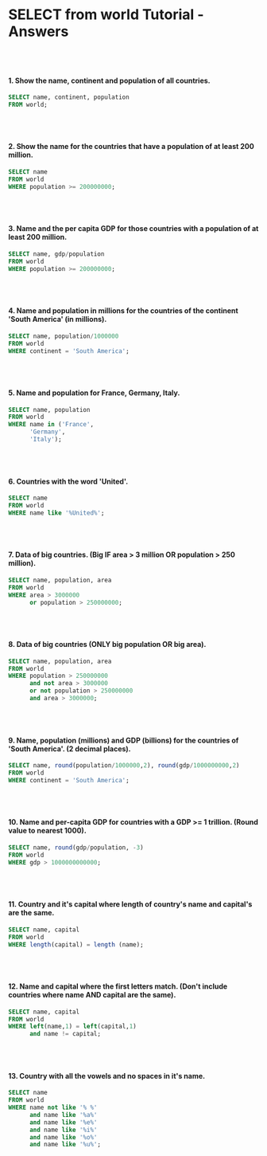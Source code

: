 <h1>SELECT from world Tutorial - Answers</h1>
<br></br>

#### 1. Show the name, continent and population of all countries.
```SQL
SELECT name, continent, population
FROM world;
```
<br></br>

#### 2. Show the name for the countries that have a population of at least 200 million.
```SQL
SELECT name
FROM world
WHERE population >= 200000000;
```
<br></br>

#### 3. Name and the per capita GDP for those countries with a population of at least 200 million.
```SQL
SELECT name, gdp/population
FROM world
WHERE population >= 200000000;
```
<br></br>

#### 4. Name and population in millions for the countries of the continent 'South America' (in millions).
```SQL
SELECT name, population/1000000 
FROM world
WHERE continent = 'South America';
```
<br></br>

#### 5. Name and population for France, Germany, Italy.
```SQL
SELECT name, population 
FROM world
WHERE name in ('France',
      'Germany',
      'Italy');
```
<br></br>

#### 6. Countries with the word 'United'.
```SQL
SELECT name 
FROM world
WHERE name like '%United%';
```
<br></br>

#### 7. Data of big countries. (Big IF area > 3 million OR population > 250 million).
```SQL
SELECT name, population, area 
FROM world 
WHERE area > 3000000 
      or population > 250000000;
```
<br></br>

#### 8. Data of big countries (ONLY big population OR big area).
```SQL
SELECT name, population, area 
FROM world 
WHERE population > 250000000 
      and not area > 3000000 
      or not population > 250000000 
      and area > 3000000;
```
<br></br>

#### 9. Name, population (millions) and GDP (billions) for the countries of 'South America'. (2 decimal places).
```SQL
SELECT name, round(population/1000000,2), round(gdp/1000000000,2) 
FROM world 
WHERE continent = 'South America';
```
<br></br>

#### 10. Name and per-capita GDP for countries with a GDP >= 1 trillion. (Round value to nearest 1000).
```SQL
SELECT name, round(gdp/population, -3) 
FROM world
WHERE gdp > 1000000000000;
```
<br></br>

#### 11. Country and it's capital where length of country's name and capital's are the same.
```SQL
SELECT name, capital 
FROM world 
WHERE length(capital) = length (name);
```
<br></br>

#### 12. Name and capital where the first letters match. (Don't include countries where name AND capital are the same).
```SQL
SELECT name, capital 
FROM world
WHERE left(name,1) = left(capital,1) 
      and name != capital;
```
<br></br>

#### 13. Country with all the vowels and no spaces in it's name.
```SQL
SELECT name 
FROM world 
WHERE name not like '% %' 
      and name like '%a%' 
      and name like '%e%' 
      and name like '%i%' 
      and name like '%o%' 
      and name like '%u%';
```
